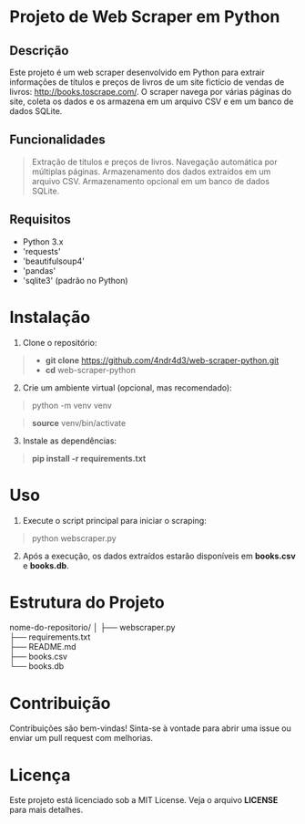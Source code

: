 # Projeto de Web Scraper em Python

## Descrição

Este projeto é um web scraper desenvolvido em Python para extrair informações de títulos e preços de livros de um site fictício de vendas de livros: http://books.toscrape.com/. O scraper navega por várias páginas do site, coleta os dados e os armazena em um arquivo CSV e em um banco de dados SQLite.

## Funcionalidades

> Extração de títulos e preços de livros.
> Navegação automática por múltiplas páginas.
> Armazenamento dos dados extraídos em um arquivo CSV.
> Armazenamento opcional em um banco de dados SQLite.

## Requisitos

* Python 3.x
* 'requests'
* 'beautifulsoup4'
* 'pandas'
* 'sqlite3' (padrão no Python)

# Instalação

1. Clone o repositório:

>* **git clone** https://github.com/4ndr4d3/web-scraper-python.git 
>* **cd** web-scraper-python

2. Crie um ambiente virtual (opcional, mas recomendado):

  >python -m venv venv

  >**source** venv/bin/activate  
   
  

3. Instale as dependências:

>**pip install -r requirements.txt**

# Uso

1. Execute o script principal para iniciar o scraping:

>python webscraper.py

2. Após a execução, os dados extraídos estarão disponíveis em **books.csv** e **books.db**.

# Estrutura do Projeto

nome-do-repositorio/
│
├── webscraper.py        
├── requirements.txt      
├── README.md            
├── books.csv             
└── books.db              


# Contribuição

Contribuições são bem-vindas! Sinta-se à vontade para abrir uma issue ou enviar um pull request com melhorias.

# Licença

Este projeto está licenciado sob a MIT License. Veja o arquivo **LICENSE** para mais detalhes.